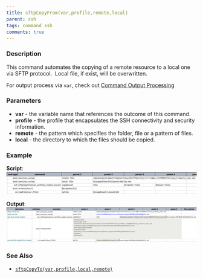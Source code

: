 ```yaml
---
title: sftpCopyFrom(var,profile,remote,local)
parent: ssh
tags: command ssh
comments: true
---
```



### Description
This command automates the copying of a remote resource to a local one via SFTP protocol.  Local file, if exist, 
will be overwritten.

For output process via `var`, check out [Command Output Processing](index#command-output-processing)


### Parameters
- **var** \- the variable name that references the outcome of this command.
- **profile** \- the profile that encapsulates the SSH connectivity and security information.
- **remote** \- the pattern which specifies the folder, file or a pattern of files.
- **local** \- the directory to which the files should be copied.


### Example
**Script**:<br/>
![](image/sftpCopyFrom_01.png)

**Output**:<br/>
![](image/sftpCopyFrom_02.png)


### See Also
- [`sftpCopyTo(var,profile,local,remote)`](sftpCopyTo(var,profile,local,remote))
